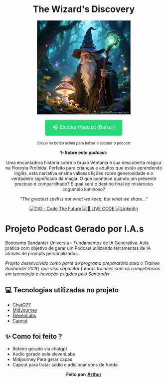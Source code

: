 <p align="center">
  <h1 align="center">The Wizard's Discovery</h1>
</p>

<p align="center">
<img 
    src="./assets/CAPA.jpg"
    width="300"
/>
</p>

<p align="center">
<a href="./output/The Wizard's Discovery.mp3" download>
    <button style="background-color: #28DA77; color: white; padding: 12px 24px; border: none; border-radius: 5px; font-size: 16px; cursor: pointer;">
        🎧 Escutar Podcast (Baixar)
    </button>
</a>
</p>

<p align="center">
<small>Clique no botão acima para baixar e escutar o podcast</small>
</p>

<div align="center">
  <p><strong>✨ Sobre este podcast:</strong></p>
  <p>Uma encantadora história sobre o bruxo Ventania e sua descoberta mágica na Floresta Proibida. 
  Perfeito para crianças e adultos que estão aprendendo inglês, esta narrativa ensina valiosas lições sobre 
  generosidade e o verdadeiro significado da magia. O que acontece quando um presente precioso 
  é compartilhado? E qual será o destino final do misterioso cogumelo luminoso?</p>
  
  <p><em>"The greatest spell is not what we keep, but what we share..."</em></p>
</div>

<p align="center">
<a href="https://dio.me/">
    <img 
        src="https://img.shields.io/badge/DIO-Code_The_Future-28DA77?logo=youtube" 
        alt="DIO - Code The Future">
</a>
<a href="https://dio.me/">
<img 
    src="https://img.shields.io/badge/🔴_LIVE_CODE-FF5E72" 
    alt="🔴 LIVE CODE">
</a>
<a href="https://www.linkedin.com/in/arthur-vesaro-798318239/">
<img 
    src="https://img.shields.io/badge/LinkedIn-Arthur-0077B5?logo=linkedin" 
    alt="LinkedIn">
</a>
</p>

# Projeto Podcast Gerado por I.A.s

Bootcamp Sandanter Universia – Fundamentos de IA Generativa. Aula prática com objetivo de gerar um Podcast utilizando ferramentas de IA através de prompts personalizados.

*Projeto desenvolvido como parte do programa preparatório para o Trainee Santander 2026, que visa capacitar futuros trainees com as competências em tecnologia e inovação exigidas pelo Santander.*

## 💻 Tecnologias utilizadas no projeto

- [ChatGPT](https://chat.openai.com/) 
- [MidJourney](https://www.midjourney.com/app/)
- [ElevenLabs](https://beta.elevenlabs.io/)
- [Capcut](https://www.capcut.com/pt-br/)

## ✨ Como foi feito ?

- Roteiro gerado via chatgpt
- Audio gerado pela elevenLabs
- Midjourney Para gerar capas
- Capcut para tratar aúdio e adicionar sons de fundo

<p align="center">
<strong>Feito por: <a href="https://www.linkedin.com/in/arthur-vesaro-798318239/" target="_blank">Arthur</a></strong>
</p>

